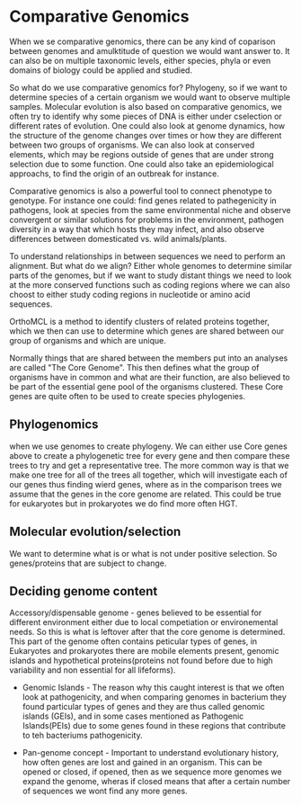 # Comparative Genomics
When we se comparative genomics, there can be any kind of coparison between genomes and amulktitude of question we would want answer to. It can also be on multiple taxonomic levels, either species, phyla or even domains of biology could be applied and studied. 

So what do we use comparative genomics for? Phylogeny, so if we want to determine species of a certain organism we would want to observe multiple samples. Molecular evolution is also based on comparative genomics, we often try to identify why some pieces of DNA is either under cselection or different rates of evolution. One could also look at genome dynamics, how the structure of the genome changes over times or how they are different between two groups of organisms. We can also look at conserved elements, which may be regions outside of genes that are under strong selection due to some function. One could also take an epidemiological approachs, to find the origin of an outbreak for instance. 

Comparative genomics is also a powerful tool to connect phenotype to genotype. For instance one could: find genes related to pathegenicity in pathogens, look at species from the same environmental niche and observe convergent or similar solutions for problems in the environment, pathogen diversity in a way that which hosts they may infect, and also observe differences between domesticated vs. wild animals/plants.

To understand relationships in between sequences we need to perform an alignment. But what do we align? Either whole genomes to determine similar parts of the genomes, but if we want to study distant things we need to look at the more conserved functions such as coding regions where we can also choost to either study coding regions in nucleotide or amino acid sequences. 

OrthoMCL is a method to identify clusters of related proteins together, which we then can use to determine which genes are shared between our group of organisms and which are unique. 

Normally things that are shared between the members put into an analyses are called "The Core Genome". This then defines what the group of organisms have in common and what are their function, are also believed to be part of the essential gene pool of the organisms clustered. These Core genes are quite often to be used to create species phylogenies. 

## Phylogenomics
when we use genomes to create phylogeny. We can either use Core genes above to create a phylogenetic tree for every gene and then compare these trees to try and get a representative tree. The more common way is that we make one tree for all of the trees all together, which will investigate each of our genes thus finding wierd genes, where as in the comparison trees we assume that the genes in the core genome are related. This could be true for eukaryotes but in prokaryotes we do find more often HGT. 

## Molecular evolution/selection
We want to determine what is or what is not under positive selection. So genes/proteins that are subject to change. 

## Deciding genome content
Accessory/dispensable genome - genes believed to be essential for different environment either due to local competiation or environemental needs. So this is what is leftover after that the core genome is determined. This part of the genome often contains peticular types of genes, in Eukaryotes and prokaryotes there are mobile elements present, genomic islands and hypothetical proteins(proteins not found before due to high variability and non essential for all lifeforms). 

- Genomic Islands - The reason why this caught interest is that we often look at pathogenicity, and when comparing genomes in bacterium they found particular types of genes and they are thus called genomic islands (GEIs), and in some cases mentioned as Pathogenic Islands(PEIs) due to some genes found in these regions that contribute to teh bacteriums pathogenicity. 

- Pan-genome concept - Important to understand evolutionary history, how often genes are lost and gained in an organism. This can be opened or closed, if opened, then as we sequence more genomes we expand the genome, wheras if closed means that after a certain number of sequences we wont find any more genes. 
